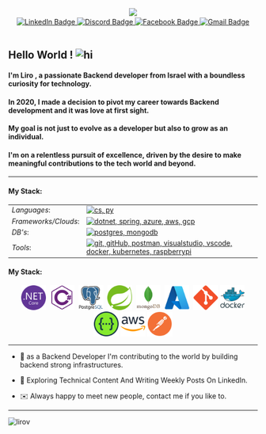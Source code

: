 <div id="header" align="center">
  <img src="https://media.giphy.com/media/f3iwJFOVOwuy7K6FFw/giphy.gif" width="400"/>
</div>
<div id="badges" align="center">
  <a href="https://www.linkedin.com/in/lironvinik/">
    <img src="https://img.shields.io/badge/LinkedIn-blue?style=for-the-badge&logo=linkedin&logoColor=white" alt="LinkedIn Badge"/>
  </a>
  <a href="https://discordapp.com/users/1054447432240463952">
    <img src="https://img.shields.io/badge/Discord-purple?style=for-the-badge&logo=discord&logoColor=white" alt="Discord Badge"/>
  </a>
  <a href="https://www.facebook.com/profile.php?id=100041203895610">
    <img src="https://img.shields.io/badge/Facebook-blue?style=for-the-badge&logo=facebook&logoColor=white" alt="Facebook Badge"/>
  </a>
    <a href="mailto:lirovink@gmail.com">
    <img src="https://img.shields.io/badge/-lirovink-c0392b?style=for-the-badge&logo=gmail&logoColor=white" alt="Gmail Badge"/>
  </a>

</div>
<img src="https://komarev.com/ghpvc/?lirov&style=flat-square&color=blue" alt=""/>

## Hello World ! <img src="https://user-images.githubusercontent.com/1303154/88677602-1635ba80-d120-11ea-84d8-d263ba5fc3c0.gif" width="28px" alt="hi">

#### I'm Liro , a passionate Backend developer from Israel with a boundless curiosity for technology.
#### In 2020, I made a decision to pivot my career towards Backend development and it was love at first sight.
#### My goal is not just to evolve as a developer but also to grow as an individual. 
#### I'm on a relentless pursuit of excellence, driven by the desire to make meaningful contributions to the tech world and beyond. 

---

#### My Stack:
| | |
| --- | ---|
| *Languages*: |[![cs, py](https://skillicons.dev/icons?i=cs,py)](https://skillicons.dev)
| *Frameworks/Clouds*: |[![dotnet, spring, azure, aws, gcp](https://skillicons.dev/icons?i=dotnet,spring,azure,aws,gcp)](https://skillicons.dev)
| *DB's*: |[![postgres, mongodb](https://skillicons.dev/icons?i=postgres,mongodb)](https://skillicons.dev)
| *Tools*: |[![git, gitHub, postman, visualstudio, vscode, docker, kubernetes, raspberrypi](https://skillicons.dev/icons?i=git,github,postman,visualstudio,vscode,docker,kubernetes,raspberrypi)](https://skillicons.dev)

#### My Stack:

<!-- TODO: Make technologies links takes you to repositories -->

<div align="center">
  <img src="https://github.com/devicons/devicon/blob/master/icons/dotnetcore/dotnetcore-original.svg" title=".NET" alt=".NET" width="50" height="50"/>&nbsp;
  <img src="https://github.com/devicons/devicon/blob/master/icons/csharp/csharp-line.svg" title="Csharp"  alt="Csharp" width="50" height="50"/>&nbsp;
  <img src="https://github.com/devicons/devicon/blob/master/icons/postgresql/postgresql-original-wordmark.svg" title="Postgrassql" alt="Postgrassql" width="50" height="50"/>&nbsp;
  <img src="https://github.com/devicons/devicon/blob/master/icons/spring/spring-original.svg" title="Spring" alt="Spring" width="50" height="50"/>&nbsp;
  <img src="https://github.com/devicons/devicon/blob/master/icons/mongodb/mongodb-original-wordmark.svg" title="Mongodb" alt="Mongodb" width="50" height="50"/>&nbsp;
  <img src="https://github.com/devicons/devicon/blob/master/icons/azure/azure-original.svg" title="Azure" alt="Azure" width="50" height="50"/>&nbsp;
  <img src="https://github.com/devicons/devicon/blob/master/icons/git/git-original.svg" title="Git" **alt="Git" width="50" height="50"/>
  <img src="https://github.com/devicons/devicon/blob/master/icons/docker/docker-original-wordmark.svg" title="Docker" **alt="docker" width="50" height="50"/>
  <img src="https://github.com/devicons/devicon/blob/master/icons/swagger/swagger-original.svg" title="Swagger" **alt="Swagger" width="50" height="50"/>
  <img src="https://github.com/devicons/devicon/blob/master/icons/amazonwebservices/amazonwebservices-original-wordmark.svg" title="Amazonwebservices" **alt="Amazonwebservices" width="50" height="50"/>
  <img src="https://github.com/devicons/devicon/blob/master/icons/postman/postman-original.svg" title="postman" **alt="Postman" width="50" height="50"/>
</div>

---

- :telescope: as a Backend Developer I'm contributing to the world by building backend strong infrastructures.

- :seedling: Exploring Technical Content And Writing Weekly Posts On LinkedIn.

- :envelope: Always happy to meet new people, contact me if you like to.

---

<p>&nbsp;<img align=left src="https://github-readme-stats.vercel.app/api/top-langs/?username=lirov" alt="lirov" /></p>

